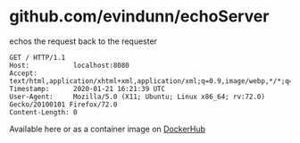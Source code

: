 # github.com/evindunn/echoServer

echos the request back to the requester

```text
GET / HTTP/1.1
Host:           localhost:8080
Accept:         text/html,application/xhtml+xml,application/xml;q=0.9,image/webp,*/*;q=0.8
Timestamp:      2020-01-21 16:21:39 UTC
User-Agent:     Mozilla/5.0 (X11; Ubuntu; Linux x86_64; rv:72.0) Gecko/20100101 Firefox/72.0
Content-Length: 0
```

Available here or as a container image on [DockerHub](https://hub.docker.com/repository/docker/evindunn/echo-server)